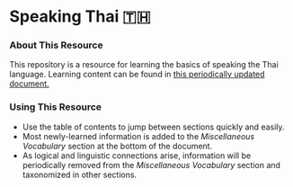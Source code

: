 # Speaking Thai 🇹🇭

### About This Resource

This repository is a resource for learning the basics of speaking the Thai language. Learning content can be found in [this periodically updated document.](/speaking-thai/speaking-thai)

### Using This Resource
* Use the table of contents to jump between sections quickly and easily.
* Most newly-learned information is added to the *Miscellaneous Vocabulary* section at the bottom of the document.
* As logical and linguistic connections arise, information will be periodically removed from the *Miscellaneous Vocabulary* section and taxonomized in other sections.